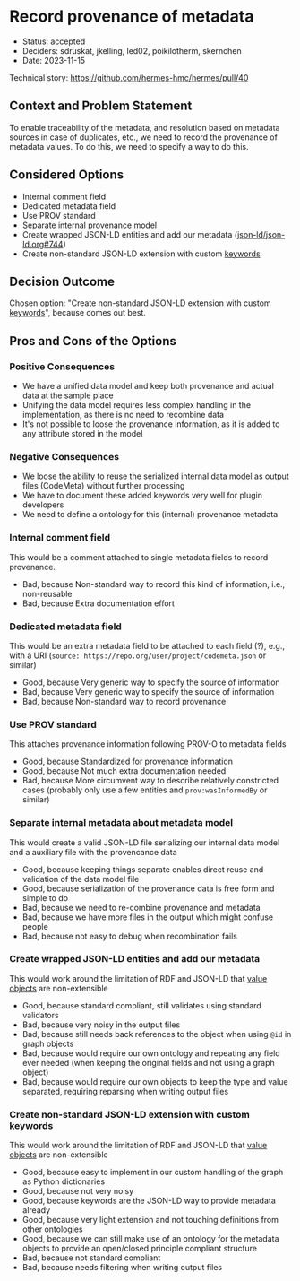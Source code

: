 <!--
SPDX-FileCopyrightText: 2022 German Aerospace Center (DLR), Forschungszentrum Jülich, Helmholtz-Zentrum Dresden-Rossendorf

SPDX-License-Identifier: CC-BY-SA-4.0
-->
# Record provenance of metadata

* Status: accepted
* Deciders: sdruskat, jkelling, led02, poikilotherm, skernchen
* Date: 2023-11-15

Technical story: https://github.com/hermes-hmc/hermes/pull/40

## Context and Problem Statement

To enable traceability of the metadata, and resolution based on metadata sources in case of duplicates, etc., we need to record the provenance of metadata values.
To do this, we need to specify a way to do this.

## Considered Options

* Internal comment field
* Dedicated metadata field
* Use PROV standard
* Separate internal provenance model
* Create wrapped JSON-LD entities and add our metadata ([json-ld/json-ld.org#744](https://github.com/json-ld/json-ld.org/issues/744))
* Create non-standard JSON-LD extension with custom [keywords]

## Decision Outcome

Chosen option: "Create non-standard JSON-LD extension with custom [keywords]", because comes out best.

## Pros and Cons of the Options

### Positive Consequences

* We have a unified data model and keep both provenance and actual data at the sample place
* Unifying the data model requires less complex handling in the implementation, as there is no need to recombine data
* It's not possible to loose the provenance information, as it is added to any attribute stored in the model

### Negative Consequences

* We loose the ability to reuse the serialized internal data model as output files (CodeMeta) without further processing
* We have to document these added keywords very well for plugin developers
* We need to define a ontology for this (internal) provenance metadata

### Internal comment field

This would be a comment attached to single metadata fields to record provenance.

* Bad, because Non-standard way to record this kind of information, i.e., non-reusable
* Bad, because Extra documentation effort

### Dedicated metadata field

This would be an extra metadata field to be attached to each field (?), e.g., with a URI (`source: https://repo.org/user/project/codemeta.json` or similar)

* Good, because Very generic way to specify the source of information
* Bad, because Very generic way to specify the source of information
* Bad, because Non-standard way to record provenance

### Use PROV standard

This attaches provenance information following PROV-O to metadata fields

* Good, because Standardized for provenance information
* Good, because Not much extra documentation needed
* Bad, because More circumvent way to describe relatively constricted cases (probably only use a few entities and `prov:wasInformedBy` or similar)

### Separate internal metadata about metadata model

This would create a valid JSON-LD file serializing our internal data model and a auxiliary file with the provencance data

* Good, because keeping things separate enables direct reuse and validation of the data model file
* Good, because serialization of the provenance data is free form and simple to do
* Bad, because we need to re-combine provenance and metadata
* Bad, because we have more files in the output which might confuse people
* Bad, because not easy to debug when recombination fails

### Create wrapped JSON-LD entities and add our metadata

This would work around the limitation of RDF and JSON-LD that [value objects](https://www.w3.org/TR/json-ld/#value-objects) are non-extensible

* Good, because standard compliant, still validates using standard validators
* Bad, because very noisy in the output files
* Bad, because still needs back references to the object when using `@id` in graph objects
* Bad, because would require our own ontology and repeating any field ever needed (when keeping the original fields and not using a graph object)
* Bad, because would require our own objects to keep the type and value separated, requiring reparsing when writing output files

### Create non-standard JSON-LD extension with custom keywords

This would work around the limitation of RDF and JSON-LD that [value objects](https://www.w3.org/TR/json-ld/#value-objects) are non-extensible

* Good, because easy to implement in our custom handling of the graph as Python dictionaries
* Good, because not very noisy
* Good, because keywords are the JSON-LD way to provide metadata already
* Good, because very light extension and not touching definitions from other ontologies
* Good, because we can still make use of an ontology for the metadata objects to provide an open/closed principle compliant structure
* Bad, because not standard compliant
* Bad, because needs filtering when writing output files

[keywords]: https://www.w3.org/TR/json-ld/#keywords